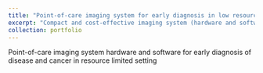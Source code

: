 ```yaml
---
title: "Point-of-care imaging system for early diagnosis in low resource setting"
excerpt: "Compact and cost-effective imaging system (hardware and software) for early diagnosis of disease and cancer in resource limited setting<br/><img src='/images/research3.png'>"
collection: portfolio
---
```


Point-of-care imaging system hardware and software for early diagnosis of disease and cancer in resource limited setting
